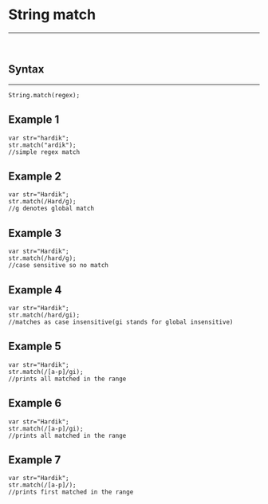 # String match #
-------------------------
&nbsp;
## Syntax ##
-------
```
String.match(regex);
```
## Example 1 
```
var str="hardik";
str.match("ardik");
//simple regex match
```
## Example 2
```
var str="Hardik";
str.match(/Hard/g);
//g denotes global match
```

## Example 3
```
var str="Hardik";
str.match(/hard/g);
//case sensitive so no match
```

## Example 4
```
var str="Hardik";
str.match(/hard/gi);
//matches as case insensitive(gi stands for global insensitive)
```
## Example 5
```
var str="Hardik";
str.match(/[a-p]/gi);
//prints all matched in the range
```
## Example 6
```
var str="Hardik";
str.match(/[a-p]/gi);
//prints all matched in the range
```
## Example 7
```
var str="Hardik";
str.match(/[a-p]/);
//prints first matched in the range
```
